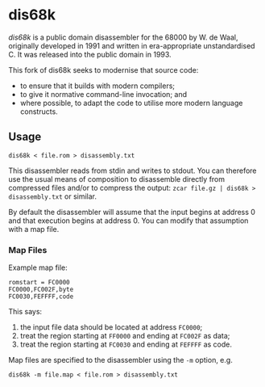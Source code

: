 # dis68k

_dis68k_ is a public domain disassembler for the 68000 by W. de Waal, originally developed in 1991 and written in era-appropriate unstandardised C. It was released into the public domain in 1993.

This fork of dis68k seeks to modernise that source code:
* to ensure that it builds with modern compilers;
* to give it normative command-line invocation; and
* where possible, to adapt the code to utilise more modern language constructs.

## Usage

	dis68k < file.rom > disassembly.txt

This disassembler reads from stdin and writes to stdout. You can therefore use the usual means of composition to disassemble directly from compressed files and/or to compress the output: `zcar file.gz | dis68k > disassembly.txt` or similar.

By default the disassembler will assume that the input begins at address 0 and that execution begins at address 0. You can modify that assumption with a map file.

### Map Files

Example map file:

	romstart = FC0000
	FC0000,FC002F,byte
	FC0030,FEFFFF,code
	
This says:

1. the input file data should be located at address `FC0000`;
2. treat the region starting at `FF0000` and ending at `FC002F` as data;
3. treat the region starting at `FC0030` and ending at `FEFFFF` as code.

Map files are specified to the disassembler using the `-m` option, e.g.

	dis68k -m file.map < file.rom > disassembly.txt
